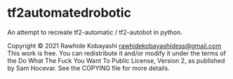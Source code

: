 # tf2automatedrobotic
An attempt to recreate tf2-automatic / tf2-autobot in python.

Copyright © 2021 Rawhide Kobayashi rawhidekobayashidess@gmail.com
This work is free. You can redistribute it and/or modify it under the 
terms of the Do What The Fuck You Want To Public License, Version 2,
as published by Sam Hocevar. See the COPYING file for more details.